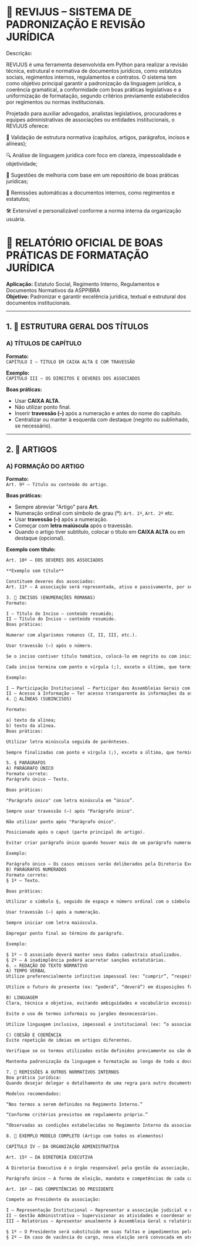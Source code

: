 # 📘 REVIJUS – SISTEMA DE PADRONIZAÇÃO E REVISÃO JURÍDICA
Descrição:

REVIJUS é uma ferramenta desenvolvida em Python para realizar a revisão técnica, estrutural e normativa de documentos jurídicos, como estatutos sociais, regimentos internos, regulamentos e contratos. O sistema tem como objetivo principal garantir a padronização da linguagem jurídica, a coerência gramatical, a conformidade com boas práticas legislativas e a uniformização de formatação, segundo critérios previamente estabelecidos por regimentos ou normas institucionais.

Projetado para auxiliar advogados, analistas legislativos, procuradores e equipes administrativas de associações ou entidades institucionais, o REVIJUS oferece:

📑 Validação de estrutura normativa (capítulos, artigos, parágrafos, incisos e alíneas);

🔍 Análise de linguagem jurídica com foco em clareza, impessoalidade e objetividade;

🧾 Sugestões de melhoria com base em um repositório de boas práticas jurídicas;

📘 Remissões automáticas a documentos internos, como regimentos e estatutos;

🛠️ Extensível e personalizável conforme a norma interna da organização usuária.


# 📘 RELATÓRIO OFICIAL DE BOAS PRÁTICAS DE FORMATAÇÃO JURÍDICA

**Aplicação:** Estatuto Social, Regimento Interno, Regulamentos e Documentos Normativos da ASPPIBRA  
**Objetivo:** Padronizar e garantir excelência jurídica, textual e estrutural dos documentos institucionais.

---

## 1. 📑 ESTRUTURA GERAL DOS TÍTULOS

### A) TÍTULOS DE CAPÍTULO

**Formato:**  
`CAPÍTULO I – TÍTULO EM CAIXA ALTA E COM TRAVESSÃO`  

**Exemplo:**  
`CAPÍTULO III – OS DIREITOS E DEVERES DOS ASSOCIADOS`

**Boas práticas:**

- Usar **CAIXA ALTA**.  
- Não utilizar ponto final.  
- Inserir **travessão (–)** após a numeração e antes do nome do capítulo.  
- Centralizar ou manter à esquerda com destaque (negrito ou sublinhado, se necessário).

---

## 2. 📄 ARTIGOS

### A) FORMAÇÃO DO ARTIGO

**Formato:**  
`Art. 9º – Título ou conteúdo do artigo.`

**Boas práticas:**

- Sempre abreviar "Artigo" para **Art.**  
- Numeração ordinal com símbolo de grau (º): `Art. 1º`, `Art. 2º` etc.  
- Usar **travessão (–)** após a numeração.  
- Começar com **letra maiúscula** após o travessão.  
- Quando o artigo tiver subtítulo, colocar o título em **CAIXA ALTA** ou em destaque (opcional).

**Exemplo com título:**

```txt
Art. 10º – DOS DEVERES DOS ASSOCIADOS  

**Exemplo sem título**

Constituem deveres dos associados:
Art. 11º – A associação será representada, ativa e passivamente, por seu Presidente.

3. 🔢 INCISOS (ENUMERAÇÕES ROMANAS)
Formato:

I – Título do Inciso – conteúdo resumido;
II – Título do Inciso – conteúdo resumido.
Boas práticas:

Numerar com algarismos romanos (I, II, III, etc.).

Usar travessão (–) após o número.

Se o inciso contiver título temático, colocá-lo em negrito ou com iniciais maiúsculas.

Cada inciso termina com ponto e vírgula (;), exceto o último, que termina com ponto final (.).

Exemplo:

I – Participação Institucional – Participar das Assembleias Gerais com direito a voz e voto;  
II – Acesso à Informação – Ter acesso transparente às informações da associação.
4. 🔡 ALÍNEAS (SUBINCISOS)

Formato:

a) texto da alínea;  
b) texto da alínea.
Boas práticas:

Utilizar letra minúscula seguida de parênteses.

Sempre finalizadas com ponto e vírgula (;), exceto a última, que termina com ponto final (.).

5. § PARÁGRAFOS
A) PARÁGRAFO ÚNICO
Formato correto:
Parágrafo único – Texto.

Boas práticas:

"Parágrafo único" com letra minúscula em “único”.

Sempre usar travessão (–) após "Parágrafo único".

Não utilizar ponto após "Parágrafo único".

Posicionado após o caput (parte principal do artigo).

Evitar criar parágrafo único quando houver mais de um parágrafo numerado.

Exemplo:

Parágrafo único – Os casos omissos serão deliberados pela Diretoria Executiva.
B) PARÁGRAFOS NUMERADOS
Formato correto:
§ 1º – Texto.

Boas práticas:

Utilizar o símbolo §, seguido de espaço e número ordinal com o símbolo de grau (º): § 1º.

Usar travessão (–) após a numeração.

Sempre iniciar com letra maiúscula.

Empregar ponto final ao término do parágrafo.

Exemplo:

§ 1º – O associado deverá manter seus dados cadastrais atualizados.  
§ 2º – A inadimplência poderá acarretar sanções estatutárias.
6. ✍️ REDAÇÃO DO TEXTO NORMATIVO
A) TEMPO VERBAL
Utilize preferencialmente infinitivo impessoal (ex: “cumprir”, “respeitar”) em obrigações e deveres.

Utilize o futuro do presente (ex: “poderá”, “deverá”) em disposições facultativas, condições ou consequências.

B) LINGUAGEM
Clara, técnica e objetiva, evitando ambiguidades e vocabulário excessivamente rebuscado.

Evite o uso de termos informais ou jargões desnecessários.

Utilize linguagem inclusiva, impessoal e institucional (ex: “o associado deverá”; “a associação poderá”).

C) COESÃO E COERÊNCIA
Evite repetição de ideias em artigos diferentes.

Verifique se os termos utilizados estão definidos previamente ou são de compreensão universal.

Mantenha padronização da linguagem e formatação ao longo de todo o documento.

7. 📘 REMISSÕES A OUTROS NORMATIVOS INTERNOS
Boa prática jurídica:
Quando desejar delegar o detalhamento de uma regra para outro documento (como o Regimento Interno), utilize expressões como:

Modelos recomendados:

“Nos termos a serem definidos no Regimento Interno.”

“Conforme critérios previstos em regulamento próprio.”

“Observadas as condições estabelecidas no Regimento Interno da associação.”

8. 🧾 EXEMPLO MODELO COMPLETO (Artigo com todos os elementos)

CAPÍTULO IV – DA ORGANIZAÇÃO ADMINISTRATIVA

Art. 15º – DA DIRETORIA EXECUTIVA

A Diretoria Executiva é o órgão responsável pela gestão da associação, composta por Presidente, Vice-Presidente, Secretário-Geral e Tesoureiro.

Parágrafo único – A forma de eleição, mandato e competências de cada cargo serão definidas no Regimento Interno.

Art. 16º – DAS COMPETÊNCIAS DO PRESIDENTE

Compete ao Presidente da associação:

I – Representação Institucional – Representar a associação judicial e extrajudicialmente;  
II – Gestão Administrativa – Supervisionar as atividades e coordenar os demais órgãos;  
III – Relatórios – Apresentar anualmente à Assembleia Geral o relatório de gestão e as contas do exercício.

§ 1º – O Presidente será substituído em suas faltas e impedimentos pelo Vice-Presidente.  
§ 2º – Em caso de vacância do cargo, nova eleição será convocada em até 60 dias.


